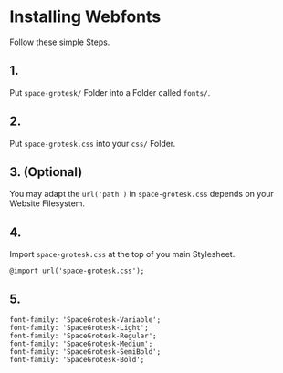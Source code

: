 # Installing Webfonts
Follow these simple Steps.

## 1.
Put `space-grotesk/` Folder into a Folder called `fonts/`.

## 2.
Put `space-grotesk.css` into your `css/` Folder.

## 3. (Optional)
You may adapt the `url('path')` in `space-grotesk.css` depends on your Website Filesystem.

## 4.
Import `space-grotesk.css` at the top of you main Stylesheet.

```
@import url('space-grotesk.css');
```

## 5.


```
font-family: 'SpaceGrotesk-Variable';
font-family: 'SpaceGrotesk-Light';
font-family: 'SpaceGrotesk-Regular';
font-family: 'SpaceGrotesk-Medium';
font-family: 'SpaceGrotesk-SemiBold';
font-family: 'SpaceGrotesk-Bold';
```


